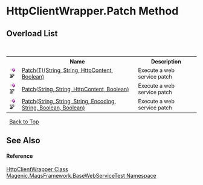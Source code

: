 # HttpClientWrapper.Patch Method 
 


## Overload List
&nbsp;<table><tr><th></th><th>Name</th><th>Description</th></tr><tr><td>![Public method](media/pubmethod.gif "Public method")![Code example](media/CodeExample.png "Code example")</td><td><a href="#/MAQS_4/WebServices_AUTOGENERATED/HttpClientWrapper-Patch('T')_Method_(String,_String,_HttpContent,_Boolean)">Patch(T)(String, String, HttpContent, Boolean)</a></td><td>
Execute a web service patch</td></tr><tr><td>![Public method](media/pubmethod.gif "Public method")![Code example](media/CodeExample.png "Code example")</td><td><a href="#/MAQS_4/WebServices_AUTOGENERATED/HttpClientWrapper-Patch_Method_(String,_String,_HttpContent,_Boolean)">Patch(String, String, HttpContent, Boolean)</a></td><td>
Execute a web service patch</td></tr><tr><td>![Public method](media/pubmethod.gif "Public method")![Code example](media/CodeExample.png "Code example")</td><td><a href="#/MAQS_4/WebServices_AUTOGENERATED/HttpClientWrapper-Patch_Method_(String,_String,_String,_Encoding,_String,_Boolean,_Boolean)">Patch(String, String, String, Encoding, String, Boolean, Boolean)</a></td><td>
Execute a web service patch</td></tr></table>&nbsp;
<a href="#httpclientwrapper.patch-method">Back to Top</a>

## See Also


#### Reference
<a href="#/MAQS_4/WebServices_AUTOGENERATED/HttpClientWrapper_Class">HttpClientWrapper Class</a><br /><a href="#/MAQS_4/WebServices_AUTOGENERATED/Magenic-MaqsFramework-BaseWebServiceTest_Namespace">Magenic.MaqsFramework.BaseWebServiceTest Namespace</a><br />